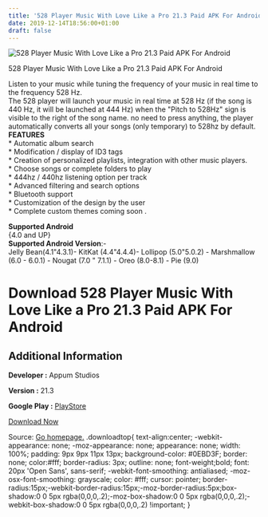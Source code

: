 ```yaml
---
title: '528 Player Music With Love Like a Pro 21.3 Paid APK For Android'
date: 2019-12-14T18:56:00+01:00
draft: false
---
```


![528 Player Music With Love Like a Pro 21.3 Paid APK For Android](https://i0.wp.com/apkhome.net/wp-content/uploads/2019/12/528-Player-Music-With-Love-Like-a-Pro-21.3-Paid.png "528 Player Music With Love Like a Pro 21.3 Paid APK For Android")

  

528 Player Music With Love Like a Pro 21.3 Paid APK For Android

Listen to your music while tuning the frequency of your music in real time to the frequency 528 Hz.  
The 528 player will launch your music in real time at 528 Hz (if the song is 440 Hz, it will be launched at 444 Hz) when the "Pitch to 528Hz" sign is visible to the right of the song name. no need to press anything, the player automatically converts all your songs (only temporary) to 528hz by default.  
**FEATURES**  
\* Automatic album search  
\* Modification / display of ID3 tags  
\* Creation of personalized playlists, integration with other music players.  
\* Choose songs or complete folders to play  
\* 444hz / 440hz listening option per track  
\* Advanced filtering and search options  
\* Bluetooth support  
\* Customization of the design by the user  
\* Complete custom themes coming soon .

**Supported Android**  
{4.0 and UP}  
**Supported Android Version**:-  
Jelly Bean(4.1"4.3.1)- KitKat (4.4"4.4.4)- Lollipop (5.0"5.0.2) - Marshmallow (6.0 - 6.0.1) - Nougat (7.0 " 7.1.1) - Oreo (8.0-8.1) - Pie (9.0)

Download 528 Player Music With Love Like a Pro 21.3 Paid APK For Android
========================================================================

Additional Information
----------------------

**Developer :** Appum Studios

**Version :** 21.3

**Google Play :** [PlayStore](https://play.google.com/store/apps/details?id=com.appums.music_pitcher_love_pro&hl=en)

  

[Download Now](https://store4app.co/post/528-player-music-with-love-like-a-pro-21-3-paid-apk-for-android_1576346025)

  
Source: [Go homepage.](https://store4app.co/post/528-player-music-with-love-like-a-pro-21-3-paid-apk-for-android_1576346025) .downloadtop{ text-align:center; -webkit-appearance: none; -moz-appearance: none; appearance: none; width: 100%; padding: 9px 9px 11px 13px; background-color: #0EBD3F; border: none; color:#fff; border-radius: 3px; outline: none; font-weight;bold; font: 20px 'Open Sans', sans-serif; -webkit-font-smoothing: antialiased; -moz-osx-font-smoothing: grayscale; color: #fff; cursor: pointer; border-radius:15px;-webkit-border-radius:15px;-moz-border-radius:5px;box-shadow:0 0 5px rgba(0,0,0,.2);-moz-box-shadow:0 0 5px rgba(0,0,0,.2);-webkit-box-shadow:0 0 5px rgba(0,0,0,.2) !important; }